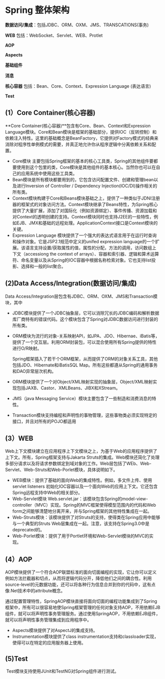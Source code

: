# Spring 整体架构

**数据访问/集成**：包括JDBC、ORM、OXM、JMS、TRANSCATIONS(事务)

**WEB**  包括：WebSocket、Servlet、WEB、Protlet

**AOP** 

**Aspects**

**基础组件**

**消息**

**核心容器**     包括：Bean、Core、Context、Expression Language (表达语言)

**Test**

## (1）Core Container(核心容器)

**Core Container(核心容器)**包含有Core、Bean、Context和Expression Language模块。Core和Bean模块是框架的基础部分，提供IOC（反转控制）和依赖注入特性。这里的基础概念是BeanFactory，它提供对Factory模式的经典来消除对程序性单例模式的需要，并真正地允许你从程序逻辑中分离依赖关系和配置。

 - Core模块 主要包括Spring框架的基本的核心工具类，Spring的其他组件要都要使用到这个包里的类，Core模块是其他组件的基本核心。当然你也可以在自己的应用系统中使用这些工具类。
 - Bean模块是所有模块都要用到的，它包含访问配置文件、创建和管理bean以及进行Inversion of Controller / Dependency Injection(IOC/DI)操作相关的所有类。
 - Context模块构建于Core和Beans模块基础之上，提供了一种类似于JDNI注册器的框架式的对象访问方法。Context模块继承了Beans特性，为Spring核心提供了大量扩展，添加了对国际化（例如资源绑定）、事件传播、资源加载和对Context的透明创建的支持。Context模块同时也支持J2EE的一些特性，例如EJB、JMX和基础的远程处理。ApplicationContext接口是Context模块的关键。
 - Expression Language 模块提供了一个强大的表达式语言用于在运行时查询和操作对象。它是JSP2.1规范中定义的unifed expression language的一个扩展。该语言支持设置/获取属性的值，属性的分配，方法的调用，访问数组上下文（accessiong the context of arrays）、容器和索引器、逻辑和算术运算符、命名变量以及从Spring的IOC容器中根据名称检索对象。它也支持list投影、选择和一般的list聚合。

## (2)Data Access/Integration(数据访问/集成)

Data Access/Integration层包含有JDBC、ORM、OXM、JMS和Transaction模块，其中

- JDBC模块提供了一个JDBC抽象层，它可以消除冗长的JDBC编码和解析数据库厂商特有的错误代码。这个模块包含了Spring对JDBC数据访问进行封装的所有类。

- ORM模块为流行的对象-关系映射API，如JPA、JDO、Hibernae、iBatis等，提供了一个交互层。利用ORM封装包，可以混合使用所有Spring提供的特性进行O/R映射。

  Spring框架插入了若干个ORM框架，从而提供了ORM的对象关系工具，其他包括JDO、Hibernate和iBatisSQL Map。所有这些都遵从Spring的通用事务和DAO异常层次机构。

- ORM模块提供了一个对Object/XML映射实现的抽象层，Object/XML映射实现包括JAXB、Castor、XMLBeans、JIBX和XStream。

- JMS（java Messaging Service）模块主要包含了一些制造和消费消息的特性。

- Transaction模块支持编程和声明性的事物管理，这些事物类必须实现特定的接口，并且对所有的POJO都适用

## (3）WEB

Web上下文模块建立在应用程序上下文模块之上，为基于Web的应用程序提供了上下文。所有，Spring框架支持与Jakarta Struts的集成。Web模块还简化了处理多部分请求以及将请求参数绑定到域对象的工作。Web层包括了WEb、Web-Servlet、Web-Struts和Web-Porlet模块，具体说明如下。

- WEB模块：提供了基础的面向Web的集成特性。例如，多文件上传、使用servlet listeners 初始化IOC容器以及一个面向Web的应用上下文。它还包含Spring远程支持中Web的相关部分。
- Web-Servlet模块 Web.servlet.jar：该模块包含Spring的model-view-controller（MVC）实现。Spring的MVC框架使得模型范围内的代码和Web form之间能够清楚地分离开来，并与Spring框架的其他特性集成在一起。
- Web-Struts模块：该模块提供了对Struts的支持，使得类在Spring应用中能够与一个典型的Struts Web层集成在一起。注意，该支持在Spring3.0中是deprecated的。
- Web-Porlet模块：提供了用于Portlet环境和Web-Servlet模块的MVC的实现。

## (4）AOP

AOP模块提供了一个符合AOP联盟标准的面向切面编程的实现，它让你可以定义例如方法拦截器和切点，从而将逻辑代码分开，降低他们之间的耦合性。利用source-level的元数据功能，还可以将各种行为信息合并到你的代码中，这有点像.Net技术中的attribute概念。

​	通过配置管理特性，SpringAOP模块直接将面向切面的编程功能集成到了Spring框架中，所有可以很容易地使Spring框架管理的任何对象支持AOP，不用依赖EJB组件，就可以将声明性事务管理服务。通过使用SpringAOP，不用依赖EJB组件，就可以将声明性事务管理集成到应用程序中。

- Aspects模块提供了对AspectJ的集成支持。
- Instrumentation模块提供了class instrumentation支持和classloader实现，使得可以在特定的应用服务器上使用。

## (5)Test

​	Test模块支持使用JUnit和TestNG对Spring组件进行测试。









































































































































































